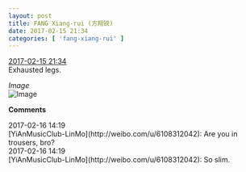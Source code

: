 ```yaml
---
layout: post
title: FANG Xiang-rui (方翔锐)
date: 2017-02-15 21:34
categories: [ 'fang-xiang-rui' ]
---
```


<div class="weibo-info">
  <a href="http://weibo.com/6117583008/EvxWFzG98">2017-02-15 21:34</a>
</div>
Exhausted legs.

<!-- more -->

*Image*  
![Image](https://wx2.sinaimg.cn/mw690/006G0KNGgy1fcrhbccs8uj30ku0kutd2.jpg)

**Comments**

<div class="weibo-info">2017-02-16 14:19</div>
[YiAnMusicClub-LinMo](http://weibo.com/u/6108312042): Are you in trousers, bro?

<div class="weibo-info">2017-02-16 14:19</div>
[YiAnMusicClub-LinMo](http://weibo.com/u/6108312042): So slim.
